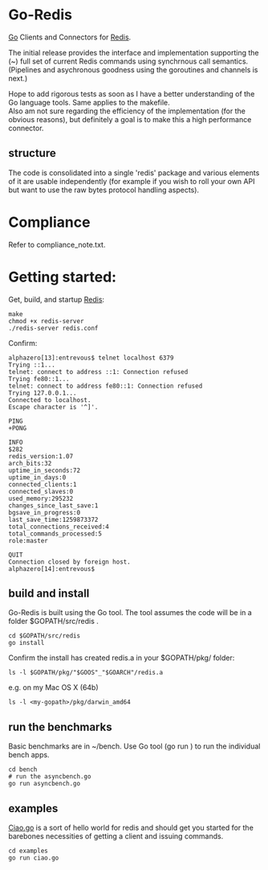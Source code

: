 # Go-Redis

[Go][Go] Clients and Connectors for [Redis][Redis].  

The initial release provides the interface and implementation supporting the (~) full set of current Redis commands using synchrnous call semantics.  (Pipelines and asychronous goodness using the goroutines and channels is next.)

Hope to add rigorous tests as soon as I have a better understanding of the Go language tools.  Same applies to the makefile.  
Also am not sure regarding the efficiency of the implementation (for the obvious reasons), but definitely a goal is to make this a high performance connector.

## structure

The code is consolidated into a single 'redis' package and various elements of it are usable independently (for example if you wish to roll your own API but want to use the raw bytes protocol handling aspects).

# Compliance
Refer to compliance_note.txt.

# Getting started:

Get, build, and startup [Redis][Redis]:

	make
	chmod +x redis-server
	./redis-server redis.conf

Confirm:

    alphazero[13]:entrevous$ telnet localhost 6379
    Trying ::1...
    telnet: connect to address ::1: Connection refused
    Trying fe80::1...
    telnet: connect to address fe80::1: Connection refused
    Trying 127.0.0.1...
    Connected to localhost.
    Escape character is '^]'.
    
    PING
    +PONG
    
    INFO
    $282
    redis_version:1.07
    arch_bits:32
    uptime_in_seconds:72
    uptime_in_days:0
    connected_clients:1
    connected_slaves:0
    used_memory:295232
    changes_since_last_save:1
    bgsave_in_progress:0
    last_save_time:1259873372
    total_connections_received:4
    total_commands_processed:5
    role:master
    
    QUIT
    Connection closed by foreign host.
    alphazero[14]:entrevous$ 


## build and install

Go-Redis is built using the Go tool. The tool assumes the code will be in a folder $GOPATH/src/redis .  

	cd $GOPATH/src/redis
	go install

Confirm the install has created redis.a in your $GOPATH/pkg/<arch> folder:

	ls -l $GOPATH/pkg/"$GOOS"_"$GOARCH"/redis.a

e.g. on my Mac OS X (64b) 

	ls -l <my-gopath>/pkg/darwin_amd64

## run the benchmarks
	
Basic benchmarks are in ~/bench.  Use Go tool (go run <bench>) to run the individual bench apps.

	cd bench
	# run the asyncbench.go 
	go run asyncbench.go

## examples

[Ciao.go][ciao] is a sort of hello world for redis and should get you started for the barebones necessities of getting a client and issuing commands.

	cd examples
	go run ciao.go

[Go]: http://golang.org/
[Redis]: http://github.com/antirez/redis
[ciao]: http://github.com/alphazero/Go-Redis/blob/master/examples/ciao.go

